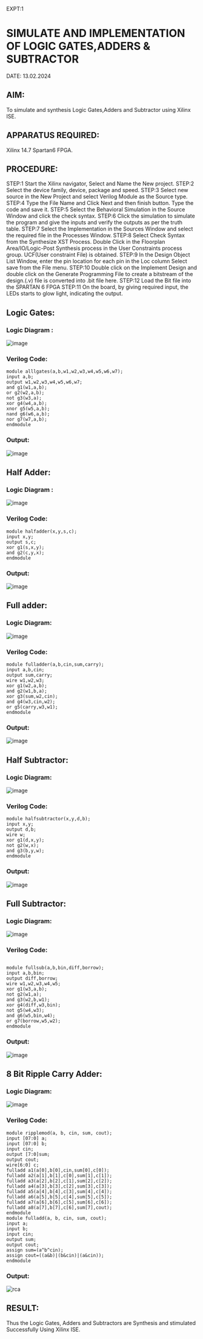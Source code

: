 EXPT:1                  
# SIMULATE AND IMPLEMENTATION OF LOGIC GATES,ADDERS & SUBTRACTOR
DATE: 13.02.2024
## AIM:
To simulate and synthesis Logic Gates,Adders and Subtractor using Xilinx ISE.

## APPARATUS REQUIRED:
Xilinx 14.7 Spartan6 FPGA.

## PROCEDURE: 
STEP:1 Start the Xilinx navigator, Select and Name the New project. STEP:2 Select the device family, device, package and speed. STEP:3 Select new source in the New Project and select Verilog Module as the Source type. STEP:4 Type the File Name and Click Next and then finish button. Type the code and save it. STEP:5 Select the Behavioral Simulation in the Source Window and click the check syntax. STEP:6 Click the simulation to simulate the program and give the inputs and verify the outputs as per the truth table. STEP:7 Select the Implementation in the Sources Window and select the required file in the Processes Window. STEP:8 Select Check Syntax from the Synthesize XST Process. Double Click in the Floorplan Area/IO/Logic-Post Synthesis process in the User Constraints process group. UCF(User constraint File) is obtained. STEP:9 In the Design Object List Window, enter the pin location for each pin in the Loc column Select save from the File menu. STEP:10 Double click on the Implement Design and double click on the Generate Programming File to create a bitstream of the design.(.v) file is converted into .bit file here. STEP:12 Load the Bit file into the SPARTAN 6 FPGA STEP:11 On the board, by giving required input, the LEDs starts to glow light, indicating the output.


## Logic Gates:

### Logic Diagram :
![image](https://github.com/navaneethans/VLSI-LAB-EXPERIMENTS/assets/6987778/ee17970c-3ac9-4603-881b-88e2825f41a4)

### Verilog Code:
```
module alllgates(a,b,w1,w2,w3,w4,w5,w6,w7);
input a,b;
output w1,w2,w3,w4,w5,w6,w7;
and g1(w1,a,b);
or g2(w2,a,b);
not g3(w3,a);
xor g4(w4,a,b);
xnor g5(w5,a,b);
nand g6(w6,a,b);
nor g7(w7,a,b); 
endmodule

```
### Output:
![image](https://github.com/YUVARJ-J/VLSI-LAB-EXP-01/assets/161425982/e6b663eb-ec0c-4ea7-803e-6cdadd2fc4cd)



## Half Adder:

### Logic Diagram :

![image](https://github.com/navaneethans/VLSI-LAB-EXPERIMENTS/assets/6987778/0e1ecb96-0c25-4556-832b-aeeedfdfe7b9)

### Verilog Code:
```
module halfadder(x,y,s,c);
input x,y;
output s,c;
xor g1(s,x,y);
and g2(c,y,x);
endmodule

```
### Output:
![image](https://github.com/YUVARJ-J/VLSI-LAB-EXP-01/assets/161425982/7c50812f-2e89-4294-b498-7aa8d32bfe0d)


## Full adder:

### Logic Diagram:

![image](https://github.com/navaneethans/VLSI-LAB-EXPERIMENTS/assets/6987778/9bb3964c-438f-469d-a3de-c1cca6f323fb)

### Verilog Code:
```
module fulladder(a,b,cin,sum,carry);
input a,b,cin;
output sum,carry;
wire w1,w2,w3;
xor g1(w2,a,b);
and g2(w1,b,a);
xor g3(sum,w2,cin);
and g4(w3,cin,w2);
or g5(carry,w3,w1);
endmodule

```
### Output:
![image](https://github.com/YUVARJ-J/VLSI-LAB-EXP-01/assets/161425982/5a316a07-639f-49c6-ae39-d1f99ec50fab)



## Half Subtractor:

### Logic Diagram:

![image](https://github.com/navaneethans/VLSI-LAB-EXPERIMENTS/assets/6987778/731470b7-eb4e-49f8-8bb7-2994052a7184)

### Verilog Code:

```
module halfsubtractor(x,y,d,b);
input x,y;
output d,b;
wire w;
xor g1(d,x,y);
not g2(w,x);
and g3(b,y,w);
endmodule

```

### Output:

![image](https://github.com/YUVARJ-J/VLSI-LAB-EXP-01/assets/161425982/790dfb51-6250-4a2e-b76f-68bc251e827a)


## Full Subtractor:

### Logic Diagram:

![image](https://github.com/navaneethans/VLSI-LAB-EXPERIMENTS/assets/6987778/d66f874b-c1f2-44b3-a035-7149b56430c1)

### Verilog Code:

```

module fullsub(a,b,bin,diff,borrow);
input a,b,bin;
output diff,borrow;
wire w1,w2,w3,w4,w5;
xor g1(w3,a,b);
not g2(w1,a);
and g3(w2,b,w1);
xor g4(diff,w3,bin);
not g5(w4,w3);
and g6(w5,bin,w4);
or g7(borrow,w5,w2);
endmodule

```

### Output:

![image](https://github.com/YUVARJ-J/VLSI-LAB-EXP-01/assets/161425982/e7feca4f-5abc-4ea0-be45-91aef9524ce5)


## 8 Bit Ripple Carry Adder:

### Logic Diagram:

![image](https://github.com/navaneethans/VLSI-LAB-EXPERIMENTS/assets/6987778/7385a408-40a5-4203-8050-b72818622d79)

### Verilog Code:

```
module ripplemod(a, b, cin, sum, cout);
input [07:0] a;
input [07:0] b;
input cin;
output [7:0]sum;
output cout;
wire[6:0] c;
fulladd a1(a[0],b[0],cin,sum[0],c[0]);
fulladd a2(a[1],b[1],c[0],sum[1],c[1]);
fulladd a3(a[2],b[2],c[1],sum[2],c[2]);
fulladd a4(a[3],b[3],c[2],sum[3],c[3]);
fulladd a5(a[4],b[4],c[3],sum[4],c[4]);
fulladd a6(a[5],b[5],c[4],sum[5],c[5]);
fulladd a7(a[6],b[6],c[5],sum[6],c[6]);
fulladd a8(a[7],b[7],c[6],sum[7],cout);
endmodule
module fulladd(a, b, cin, sum, cout);
input a;
input b;
input cin;
output sum;
output cout;
assign sum=(a^b^cin);
assign cout=((a&b)|(b&cin)|(a&cin));
endmodule
```

### Output:

![rca](https://github.com/Dhinesh0024/VLSI-LAB-EXP-1/assets/160568927/e90aa804-085f-489b-8ebc-eda7686ec7b3)


## RESULT:
Thus the Logic Gates, Adders and Subtractors are Synthesis and stimulated 
Successfully Using Xilinx ISE.



